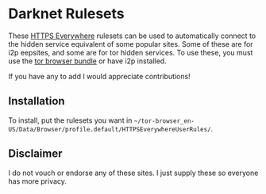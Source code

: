 # Darknet Rulesets

These [HTTPS Everywhere][0] rulesets can be used to automatically connect to the hidden service equivalent of some popular sites.
Some of these are for i2p eepsites, and some are for tor hidden services.
To use these, you must use the [tor browser bundle][1] or have i2p installed.

If you have any to add I would appreciate contributions!

## Installation

To install, put the rulesets you want in `~/tor-browser_en-US/Data/Browser/profile.default/HTTPSEverywhereUserRules/`.

## Disclaimer

I do not vouch or endorse any of these sites.
I just supply these so everyone has more privacy.

[0]: https://www.eff.org/https-everywhere "HTTPS Everywhere"
[1]: https://www.torproject.org/projects/torbrowser.html.en "The Tor Browser Bundle"

